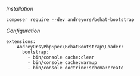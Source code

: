 
*Installation*

`composer require --dev andreyors/behat-bootstrap`

*Configuration*
```  
extensions:
    AndreyOrs\PhpSpec\BehatBootstrap\Loader:
      bootstrap:
        - bin/console cache:clear
        - bin/console cache:warmup
        - bin/console doctrine:schema:create        
```
